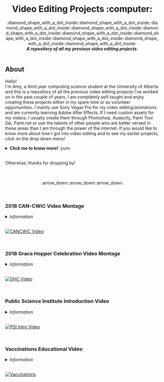 <h1 align = "center"> Video Editing Projects :computer: </h1> 

<div align="center">
  :diamond_shape_with_a_dot_inside::diamond_shape_with_a_dot_inside::diamond_shape_with_a_dot_inside::diamond_shape_with_a_dot_inside::diamond_shape_with_a_dot_inside::diamond_shape_with_a_dot_inside::diamond_shape_with_a_dot_inside::diamond_shape_with_a_dot_inside::diamond_shape_with_a_dot_inside::diamond_shape_with_a_dot_inside:

</div>

<div align="center">
  <b> <i> A repository of all my previous video editing projects. </i> </b> 
</div>

<br />

## About

Hello! <br />
I'm Amy, a third year computing science student at the University of Alberta and this is a repository of all the previous video editing projects I've worked on in the past couple of years. I am completely self-taught and enjoy creating these projects either in my spare time or as volunteer opportunities. I mainly use Sony Vegas Pro for my video editing/animations and am currently learning Adobe After Effects. If I need custom assets for my videos, I usually create them through Photoshop, Audacity, Paint Tool Sai, Paint.net or use the talents of other people who are better versed in these areas than I am through the power of the internet. If you would like to know more about how I got into video editing and to see my earlier projects, click on the drop down menu! 

<details>
  <summary> <b>Click me to know more!</b> :yum: </summary>
<br />

I first got into video editing and animation around the time when I was 12 years old through discovering videos of animated sprites on YouTube. People would use these sprites (which I later found out to be MapleStory game sprites) to animate stories or create animated music videos. It wasn't long before I got hooked on these videos and decided to try my hand at making them. Since this was in 2009 and YouTube was in its early stages (along with this animation community being very niche), I had little to no resources to learn from when creating my videos - this lead me to try many different ways and animation softwares (mostly the free online ones) to get my videos to look the way I wanted them to. It was later on that I found out (through multiple phases of experimentation) that the people who made the good animations used either Sony Vegas or Adobe Flash - I chose to use Sony Vegas and have used it ever since. Over time, I was able to improve my animation skills by meeting new friends in the community whom shared their knowledge and inspired me to push myself even further. 5 years later, I was doing the same animations but on a whole other level. 

Unfortunately with the changing YouTube climate and people moving on, the animation community got smaller and smaller, and soon I left as well. My love for creating animation projects and well edited videos didn't change however and I was able to use these skills in other areas of my life. I wanted to share the last few videos that I created while I was in this community to hopefully share the good vibes and to encourage others to learn a new daunting skill because you will never know how much you will enjoy it. :relaxed:
<br /> 

<b> P.S. </b> Also keep in mind that I was 12-16 when I made these videos <s> so they might be a little cringy. </s>
<br /> 
<br /> 

### Early Videos

><b>Special Note: </b> Since animations like these took a lot of effort and a long time to make, they are typically very short. To combat how short the content is, I joined a coalition of other animators (called NeotericStudios) to create longer videos by dividing the content into individual parts that would be joined together at the end. While I was a part of this coalition, I also did some freelance animation parts on the side offered by other creators.   

>In the selection of videos below, I have sprinkled my own animations along with collaboration animations I was a part of (my handle is iSilverRays, so look for my handle in the collaboration video descriptions to get the part that I animated). Hope you enjoy! 

<br /> 

[Please](https://www.youtube.com/watch?v=MAp3hldvJAk), [don't](https://www.youtube.com/watch?v=bSMrAYE7_Ro), [judge](https://www.youtube.com/watch?v=WU6I5WhhDgY), [me](https://www.youtube.com/watch?v=rtPnHzhWVY8)!


</details>

<br />

Otherwise, thanks for dropping by!

<br />
<br />

<div align = "center">
  :arrow_down::arrow_down::arrow_down:
</div> 

<br />
<br />

### 2018 CAN-CWiC Video Montage
<details> 
  <summary> <i> Information </i> </summary>
  <br />
  
| Date Published | Affiliation | Program(s) Used | Hours Used |
| :---: | :---: | :---: | :---: |
| 27 December, 2018 | [Ada's Team](http://adasteam.ca "Ada's Team Website") | Vegas Pro 11 | 5 | 

<br />

This video was created as a recap of the events that occurred at the 2018 [Canadian Celebration for Women in Computing](https://www.can-cwic.ca/ "CANCWiC Homepage") (CAN-CWiC) in Halifax, Nova Scotia. Ada's Team (a student group at the University of Alberta focused on promoting diversity) was able to fund 11 students to go to this conference and this video was used to showcase to the sponsors a little snippet of the event and what they were funding along with being a promotional video for students to attend next year. The video was accompanied by a presentation of the participants sharing their personal experiences on how attending the event impacted their lives. 

</details>

<br />

[![CANCWiC Video](https://i.imgur.com/uIMoa6p.png)](https://youtu.be/3Sce-jHpqpQ "CANCWiC Video")

<br />


### 2018 Grace Hopper Celebration Video Montage

<details> 
  <summary> <i> Information </i> </summary>
  <br />
  
| Date Published | Affiliation | Program(s) Used | Hours Used |
| :---: | :---: | :---: | :---: |
| 4 Oct, 2018 | [Ada's Team](http://adasteam.ca "Ada's Team Website") | Vegas Pro 11 | 10 | 

<br />

This video was created as a recap of the events that occurred at the 2018 [Grace Hopper Celebration](https://ghc.anitab.org "GHC Homepage") conference in Houston, Texas. Ada's Team (a student group at the University of Alberta focused on promoting diversity) was able to fund 9 students to go to this conference and this video was used to showcase to the sponsors a little snippet of the event and what they were funding along with being a promotional video for students to attend next year. The video was accompanied by a presentation of the participants sharing their personal experiences on how attending the event impacted their lives. 

</details>

<br />

[![GHC Video](https://i.imgur.com/6DIHJrP.png)](https://www.youtube.com/watch?v=ciyMuBmTeGY "GHC Video")

<br /> 

### Public Science Institute Introduction Video 

<details> 
  <summary> <i> Information </i> </summary>
  <br />
  
| Date Published | Affiliation | Program(s) Used | Hours Used |
| :---: | :---: | :---: | :---: |
| 26 Oct, 2017 | [PSI](http://www.publicscienceinstitute.org) | Vegas Pro 11, Paint.net | 20 | 

<br />

This video was created as an introductory video for the Public Science Institute (NGO aimed at promoting science). The video outlines what the Public Science Institute (PSI) is along with what they do and serves the purpose of being the first line of contact between the public and the PSI group - the video is used during presentations to schools, events and can be seen on the homepage of their website.   

</details>

<br />

[![PSI Intro Video](https://i.imgur.com/0PbO9fQ.png)](https://www.youtube.com/watch?v=qgdc-EEoGFo "PSI Intro Video")

<br />

### Vaccinations Educational Video

<details> 
  <summary> <i> Information </i> </summary>
  <br />
  
| Date Published | Affiliation | Program(s) Used | Hours Used |
| :---: | :---: | :---: | :---: |
| 11 May, 2017 | [PSI](http://www.publicscienceinstitute.org) | After Effects 6, Vegas Pro 11, Photoshop, Paint.net | 150 | 

<br />

This video was created as an educational narrative about the science behind vaccinations geared towards a younger audience. The purpose of the video is to educate kids about how vaccinations work from a scientific point of view whilst also providing tips on how to overcome the fear of needles.    

</details>

<br />


[![Vaccinations](https://i.imgur.com/jRBOQlG.png)](https://www.youtube.com/watch?v=PfaldCIEQw0 "Vaccinations")



